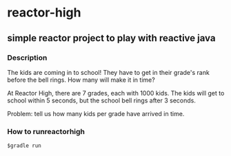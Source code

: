 # reactor-high

## simple reactor project to play with reactive java

### Description
The kids are coming in to school!
They have to get in their grade's rank before the bell rings.
How many will make it in time?

At Reactor High, there are 7 grades, each with 1000 kids.
The kids will get to school within 5 seconds,
but the school bell rings after 3 seconds.

Problem: tell us how many kids per grade have arrived in time.

### How to runreactorhigh
```
$gradle run